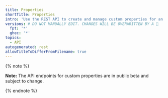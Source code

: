 ```yaml
---
title: Properties
shortTitle: Properties
intro: 'Use the REST API to create and manage custom properties for an organization. You can use custom properties to define a group of repositories.'
versions: # DO NOT MANUALLY EDIT. CHANGES WILL BE OVERWRITTEN BY A 🤖
  fpt: '*'
  ghec: '*'
topics:
  - API
autogenerated: rest
allowTitleToDifferFromFilename: true
---
```


{% note %}

**Note:** The API endpoints for custom properties are in public beta and subject to change.

{% endnote %}

<!-- Content after this section is automatically generated -->

